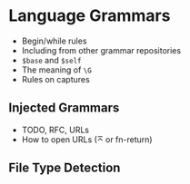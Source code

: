 # Language Grammars

* Begin/while rules
* Including from other grammar repositories
* `$base` and `$self`
* The meaning of `\G`
* Rules on captures

## Injected Grammars

* TODO, RFC, URLs
* How to open URLs (⌅ or fn-return)

## File Type Detection
